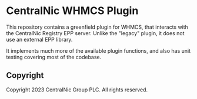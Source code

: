 # CentralNic WHMCS Plugin

This repository contains a greenfield plugin for WHMCS, that interacts with the CentralNic Registry EPP server. Unlike the "legacy"
plugin, it does not use an external EPP library.

It implements much more of the available plugin functions, and also has unit testing covering most of the codebase.

## Copyright

Copyright 2023 CentralNic Group PLC. All rights reserved.

